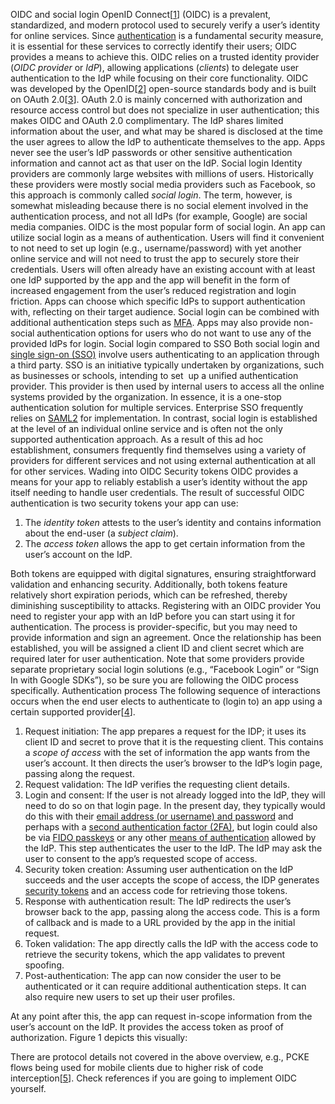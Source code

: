 OIDC and social login
OpenID Connect\[[1](https://openid.net/developers/discover-openid-and-openid-connect/)] (OIDC) is a prevalent, standardized, and modern protocol used to securely verify a user’s identity for online services. Since [authentication](/securebydesign/authn-intro/) is a fundamental security measure, it is essential for these services to correctly identify their users; OIDC provides a means to achieve this. OIDC relies on a trusted identity provider (_OIDC provider_ or _IdP_), allowing applications (_clients_) to delegate user authentication to the IdP while focusing on their core functionality.
OIDC was developed by the OpenID\[[2](https://openid.net/)] open-source standards body and is built on OAuth 2.0\[[3](https://oauth.net/2/)]. OAuth 2.0 is mainly concerned with authorization and resource access control but does not specialize in user authentication; this makes OIDC and OAuth 2.0 complimentary.
The IdP shares limited information about the user, and what may be shared is disclosed at the time the user agrees to allow the IdP to authenticate themselves to the app. Apps never see the user’s IdP passwords or other sensitive authentication information and cannot act as that user on the IdP.
Social login
Identity providers are commonly large websites with millions of users. Historically these providers were mostly social media providers such as Facebook, so this approach is commonly called _social login_. The term, however, is somewhat misleading because there is no social element involved in the authentication process, and not all IdPs (for example, Google) are social media companies. OIDC is the most popular form of social login.
An app can utilize social login as a means of authentication. Users will find it convenient to not need to set up login (e.g., username/password) with yet another online service and will not need to trust the app to securely store their credentials. Users will often already have an existing account with at least one IdP supported by the app and the app will benefit in the form of increased engagement from the user’s reduced registration and login friction. Apps can choose which specific IdPs to support authentication with, reflecting on their target audience. Social login can be combined with additional authentication steps such as [MFA](/securebydesign/authn-intro/#mfa-and-2fa). Apps may also provide non-social authentication options for users who do not want to use any of the provided IdPs for login.
Social login compared to SSO
Both social login and [single sign-on (SSO)](/securebydesign/authn-using-saml2/) involve users authenticating to an application through a third party. SSO is an initiative typically undertaken by organizations, such as businesses or schools, intending to set  up a unified authentication provider. This provider is then used by internal users to access all the online systems provided by the organization. In essence, it is a one-stop authentication solution for multiple services. Enterprise SSO frequently relies on [SAML2](/securebydesign/authn-using-saml2/) for implementation.
In contrast, social login is established at the level of an individual online service and is often not the only supported authentication approach. As a result of this ad hoc establishment, consumers frequently find themselves using a variety of providers for different services and not using external authentication at all for other services.
Wading into OIDC
Security tokens
OIDC provides a means for your app to reliably establish a user’s identity without the app itself needing to handle user credentials. The result of successful OIDC authentication is two security tokens your app can use:

1.  The _identity token_ attests to the user’s identity and contains information about the end-user (a _subject claim_).
2.  The _access token_ allows the app to get certain information from the user’s account on the IdP.

Both tokens are equipped with digital signatures, ensuring straightforward validation and enhancing security. Additionally, both tokens feature relatively short expiration periods, which can be refreshed, thereby diminishing susceptibility to attacks.
Registering with an OIDC provider
You need to register your app with an IdP before you can start using it for authentication. The process is provider-specific, but you may need to provide information and sign an agreement. Once the relationship has been established, you will be assigned a client ID and client secret which are required later for user authentication. Note that some providers provide separate proprietary social login solutions (e.g., “Facebook Login” or “Sign In with Google SDKs”), so be sure you are following the OIDC process specifically.
Authentication process
The following sequence of interactions occurs when the end user elects to authenticate to (login to) an app using a certain supported provider\[[4](https://openid.net/specs/openid-connect-core-1_0.html#CodeFlowAuth)].

1.  Request initiation: The app prepares a request for the IDP; it uses its client ID and secret to prove that it is the requesting client. This contains a _scope of access_ with the set of information the app wants from the user’s account. It then directs the user’s browser to the IdP’s login page, passing along the request.
2.  Request validation: The IdP verifies the requesting client details.
3.  Login and consent: If the user is not already logged into the IdP, they will need to do so on that login page. In the present day, they typically would do this with their [email address (or username) and password](/securebydesign/authn-using-passwords/) and perhaps with a [second authentication factor (2FA)](/securebydesign/authn-intro/#mfa-and-2fa), but login could also be via [FIDO passkeys](/securebydesign/authn-using-passkeys/) or any other [means of authentication](/securebydesign/authn-intro/#approaches-to-authn) allowed by the IdP. This step authenticates the user to the IdP. The IdP may ask the user to consent to the app’s requested scope of access.
4.  Security token creation: Assuming user authentication on the IdP succeeds and the user accepts the scope of access, the IDP generates [security tokens](#security-tokens) and an access code for retrieving those tokens.
5.  Response with authentication result: The IdP redirects the user’s browser back to the app, passing along the access code. This is a form of callback and is made to a URL provided by the app in the initial request.
6.  Token validation: The app directly calls the IdP with the access code to retrieve the security tokens, which the app validates to prevent spoofing.
7.  Post-authentication: The app can now consider the user to be authenticated or it can require additional authentication steps. It can also require new users to set up their user profiles.

At any point after this, the app can request in-scope information from the user’s account on the IdP. It provides the access token as proof of authorization.
Figure 1 depicts this visually:

There are protocol details not covered in the above overview, e.g., PCKE flows being used for mobile clients due to higher risk of code interception\[[5](https://auth0.com/docs/get-started/authentication-and-authorization-flow/authorization-code-flow-with-proof-key-for-code-exchange-pkce)]. Check references if you are going to implement OIDC yourself.
